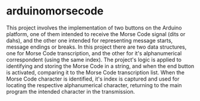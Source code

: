 # arduinomorsecode

This project involves the implementation of two buttons on the Arduino platform, one of them intended to receive the Morse Code signal (dits or dahs), and  the other one intended for representing message starts, message endings or breaks.
In this project there are two data structures, one for Morse Code transcription, and the other for it's alphanumerical correspondent (using the same index). The project's logic is applied to identifying and storing the Morse Code in a string, and when the end button is activated, comparing it to the Morse Code transcription list. When the Morse Code character is identified, it's index is captured and used for locating the respective alphanumerical character, returning to the main program the intended character in the transmission.
